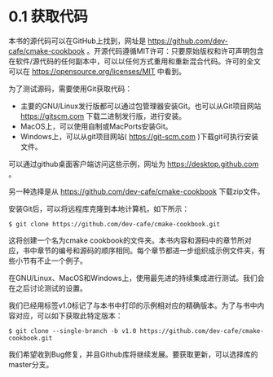 # 0.1 获取代码

本书的源代码可以在GitHub上找到，网址是 https://github.com/dev-cafe/cmake-cookbook 。开源代码遵循MIT许可：只要原始版权和许可声明包含在软件/源代码的任何副本中，可以以任何方式重用和重新混合代码。许可的全文可以在 https://opensource.org/licenses/MIT 中看到。

为了测试源码，需要使用Git获取代码：

* 主要的GNU/Linux发行版都可以通过包管理器安装Git。也可以从Git项目网站 https://gitscm.com 下载二进制发行版，进行安装。
* MacOS上，可以使用自制或MacPorts安装Git。
* Windows上，可以从git项目网站( https://git-scm.com )下载git可执行安装文件。

可以通过github桌面客户端访问这些示例，网址为 https://desktop.github.com 。

另一种选择是从 https://github.com/dev-cafe/cmake-cookbook 下载zip文件。

安装Git后，可以将远程库克隆到本地计算机，如下所示：

```shell
$ git clone https://github.com/dev-cafe/cmake-cookbook.git
```

这将创建一个名为cmake cookbook的文件夹。本书内容和源码中的章节所对应，书中章节的编号和源码的顺序相同。每个章节都进一步组织成示例文件夹，有些小节有不止一个例子。

在GNU/Linux、MacOS和Windows上，使用最先进的持续集成进行测试。我们会在之后讨论测试的设置。

我们已经用标签v1.0标记了与本书中打印的示例相对应的精确版本。为了与书中内容对应，可以如下获取此特定版本：

```shell
$ git clone --single-branch -b v1.0 https://github.com/dev-cafe/cmake-cookbook.git
```

我们希望收到Bug修复，并且Github库将继续发展。要获取更新，可以选择库的master分支。